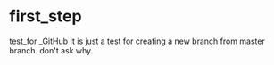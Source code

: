 # first_step
test_for _GitHub
It is just a test for creating a new branch from master branch.
don't ask why.
